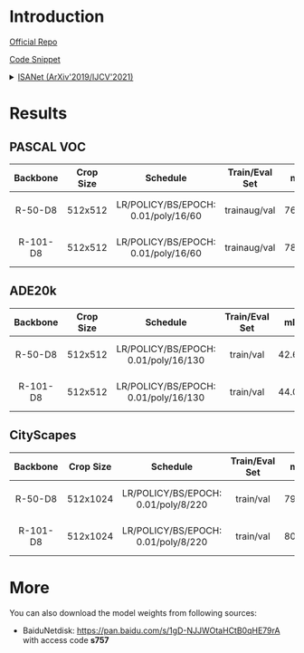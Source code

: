 # Introduction

<a href="https://github.com/openseg-group/openseg.pytorch">Official Repo</a>

<a href="https://github.com/SegmentationBLWX/sssegmentation/tree/main/ssseg/modules/models/isanet">Code Snippet</a>

<details>
<summary align="left"><a href="https://arxiv.org/pdf/1907.12273.pdf">ISANet (ArXiv'2019/IJCV'2021)</a></summary>

```latex
@article{huang2019isa,
    title={Interlaced Sparse Self-Attention for Semantic Segmentation},
    author={Huang, Lang and Yuan, Yuhui and Guo, Jianyuan and Zhang, Chao and Chen, Xilin and Wang, Jingdong},
    journal={arXiv preprint arXiv:1907.12273},
    year={2019}
}
```

</details>


# Results

## PASCAL VOC
| Backbone  | Crop Size  | Schedule                             | Train/Eval Set  | mIoU   | Download                                                                                                                                                                                                                                                                                                                                                                                    |
| :-:       | :-:        | :-:                                  | :-:             | :-:    | :-:                                                                                                                                                                                                                                                                                                                                                                                         |
| R-50-D8   | 512x512    | LR/POLICY/BS/EPOCH: 0.01/poly/16/60  | trainaug/val    | 76.99% | [cfg](https://raw.githubusercontent.com/SegmentationBLWX/sssegmentation/main/ssseg/configs/isanet/isanet_resnet50os8_voc.py) &#124; [model](https://github.com/SegmentationBLWX/modelstore/releases/download/ssseg_isanet/isanet_resnet50os8_voc_train.pth) &#124; [log](https://github.com/SegmentationBLWX/modelstore/releases/download/ssseg_isanet/isanet_resnet50os8_voc_train.log)    |
| R-101-D8  | 512x512    | LR/POLICY/BS/EPOCH: 0.01/poly/16/60  | trainaug/val    | 78.60% | [cfg](https://raw.githubusercontent.com/SegmentationBLWX/sssegmentation/main/ssseg/configs/isanet/isanet_resnet101os8_voc.py) &#124; [model](https://github.com/SegmentationBLWX/modelstore/releases/download/ssseg_isanet/isanet_resnet101os8_voc_train.pth) &#124; [log](https://github.com/SegmentationBLWX/modelstore/releases/download/ssseg_isanet/isanet_resnet101os8_voc_train.log) |

## ADE20k
| Backbone  | Crop Size  | Schedule                             | Train/Eval Set  | mIoU   | Download                                                                                                                                                                                                                                                                                                                                                                                             |
| :-:       | :-:        | :-:                                  | :-:             | :-:    | :-:                                                                                                                                                                                                                                                                                                                                                                                                  |
| R-50-D8   | 512x512    | LR/POLICY/BS/EPOCH: 0.01/poly/16/130 | train/val       | 42.60% | [cfg](https://raw.githubusercontent.com/SegmentationBLWX/sssegmentation/main/ssseg/configs/isanet/isanet_resnet50os8_ade20k.py) &#124; [model](https://github.com/SegmentationBLWX/modelstore/releases/download/ssseg_isanet/isanet_resnet50os8_ade20k_train.pth) &#124; [log](https://github.com/SegmentationBLWX/modelstore/releases/download/ssseg_isanet/isanet_resnet50os8_ade20k_train.log)    |
| R-101-D8  | 512x512    | LR/POLICY/BS/EPOCH: 0.01/poly/16/130 | train/val       | 44.08% | [cfg](https://raw.githubusercontent.com/SegmentationBLWX/sssegmentation/main/ssseg/configs/isanet/isanet_resnet101os8_ade20k.py) &#124; [model](https://github.com/SegmentationBLWX/modelstore/releases/download/ssseg_isanet/isanet_resnet101os8_ade20k_train.pth) &#124; [log](https://github.com/SegmentationBLWX/modelstore/releases/download/ssseg_isanet/isanet_resnet101os8_ade20k_train.log) |

## CityScapes
| Backbone  | Crop Size  | Schedule                             | Train/Eval Set  | mIoU   | Download                                                                                                                                                                                                                                                                                                                                                                                                         |
| :-:       | :-:        | :-:                                  | :-:             | :-:    | :-:                                                                                                                                                                                                                                                                                                                                                                                                              |
| R-50-D8   | 512x1024   | LR/POLICY/BS/EPOCH: 0.01/poly/8/220  | train/val       | 79.34% | [cfg](https://raw.githubusercontent.com/SegmentationBLWX/sssegmentation/main/ssseg/configs/isanet/isanet_resnet50os8_cityscapes.py) &#124; [model](https://github.com/SegmentationBLWX/modelstore/releases/download/ssseg_isanet/isanet_resnet50os8_cityscapes_train.pth) &#124; [log](https://github.com/SegmentationBLWX/modelstore/releases/download/ssseg_isanet/isanet_resnet50os8_cityscapes_train.log)    |
| R-101-D8  | 512x1024   | LR/POLICY/BS/EPOCH: 0.01/poly/8/220  | train/val       | 80.58% | [cfg](https://raw.githubusercontent.com/SegmentationBLWX/sssegmentation/main/ssseg/configs/isanet/isanet_resnet101os8_cityscapes.py) &#124; [model](https://github.com/SegmentationBLWX/modelstore/releases/download/ssseg_isanet/isanet_resnet101os8_cityscapes_train.pth) &#124; [log](https://github.com/SegmentationBLWX/modelstore/releases/download/ssseg_isanet/isanet_resnet101os8_cityscapes_train.log) |


# More
You can also download the model weights from following sources:
- BaiduNetdisk: https://pan.baidu.com/s/1gD-NJJWOtaHCtB0qHE79rA with access code **s757**